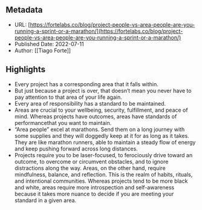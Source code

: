 ## Metadata
* URL: [https://fortelabs.co/blog/project-people-vs-area-people-are-you-running-a-sprint-or-a-marathon/](https://fortelabs.co/blog/project-people-vs-area-people-are-you-running-a-sprint-or-a-marathon/)
* Published Date: 2022-07-11
* Author: [[Tiago Forte]]

## Highlights
* Every project has a corresponding area that it falls within.
* But just because a project is over, that doesn’t mean you never have to pay attention to that area of your life again.
* Every area of responsibility has a standard to be maintained.
* Areas are crucial to your wellbeing, security, fulfillment, and peace of mind. Whereas projects have outcomes, areas have standards of performancethat you want to maintain.
* “Area people” excel at marathons. Send them on a long journey with some supplies and they will doggedly keep at it for as long as it takes. They are like marathon runners, able to maintain a steady flow of energy and keep pushing forward across long distances.
* Projects require you to be laser-focused, to ferociously drive toward an outcome, to overcome or circumvent obstacles, and to ignore distractions along the way. Areas, on the other hand, require mindfulness, balance, and reflection. This is the realm of habits, rituals, and intentional communities. Whereas projects tend to be more black and white, areas require more introspection and self-awareness because it takes more nuance to decide if you are meeting your standard in a given area.